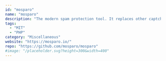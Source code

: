 ```yaml
---
id: "mosparo"
name: "mosparo"
description: "The modern spam protection tool. It replaces other captcha methods with a simple and easy to use spam protection solution."
tags:
  - "MIT"
  - "PHP"
category: "Miscellaneous"
website: "https://mosparo.io/"
repo: "https://github.com/mosparo/mosparo"
#image: "/placeholder.svg?height=300&width=400"
---
```


